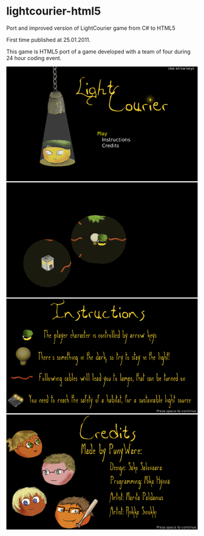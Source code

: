 # lightcourier-html5
Port and improved version of LightCourier game from C# to HTML5

First time published at 25.01.2011. 

This game is HTML5 port of a game developed with a team of four during 24 hour coding event.

![LightCourier start menu](https://raw.githubusercontent.com/ighea/lightcourier-html5/master/screenshots/lightcourier.png)
![LightCourier gameplay](https://raw.githubusercontent.com/ighea/lightcourier-html5/master/screenshots/lightcourier2.png)
![LightCourier instructions](https://raw.githubusercontent.com/ighea/lightcourier-html5/master/screenshots/lightcourier3.png)
![LightCourier credits](https://raw.githubusercontent.com/ighea/lightcourier-html5/master/screenshots/lightcourier4.png)

[Try it out on browser!]: https://ighea.github.io/lightcourier-html5/

